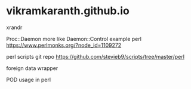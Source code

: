 # vikramkaranth.github.io

xrandr

Proc::Daemon more like Daemon::Control example perl https://www.perlmonks.org/?node_id=1109272

perl scripts git repo  https://github.com/stevieb9/scripts/tree/master/perl

foreign data wrapper

POD usage in perl
